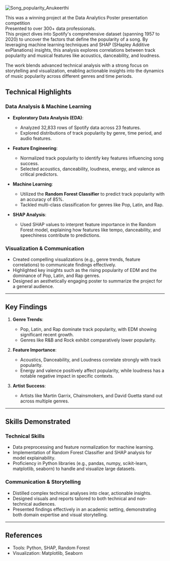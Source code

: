 ![Song_popularity_Anukeerthi](https://github.com/user-attachments/assets/13e2e7cd-d9db-4346-83a6-31a205a6c38d)

This was a winning project at the Data Analytics Poster presentation competition  
Presented to over 300+ data professionals.    
This project dives into Spotify's comprehensive dataset (spanning 1957 to 2020) to uncover the factors that define the   popularity of a song. By leveraging machine learning techniques and SHAP (SHapley Additive exPlanations) insights, this analysis  explores correlations between track popularity and musical features like acoustics, danceability, and loudness.  
  
The work blends advanced technical analysis with a strong focus on storytelling and visualization, enabling actionable insights   into the dynamics of music popularity across different genres and time periods. 

## **Technical Highlights**  

### **Data Analysis & Machine Learning**  
- **Exploratory Data Analysis (EDA)**:  
  - Analyzed 32,833 rows of Spotify data across 23 features.  
  - Explored distributions of track popularity by genre, time period, and audio features.  

- **Feature Engineering**:  
  - Normalized track popularity to identify key features influencing song success.  
  - Selected acoustics, danceability, loudness, energy, and valence as critical predictors.  

- **Machine Learning**:  
  - Utilized the **Random Forest Classifier** to predict track popularity with an accuracy of 85%.  
  - Tackled multi-class classification for genres like Pop, Latin, and Rap.  

- **SHAP Analysis**:  
  - Used SHAP values to interpret feature importance in the Random Forest model, explaining how features like tempo, danceability, and speechiness contribute to predictions.  

### **Visualization & Communication**  
- Created compelling visualizations (e.g., genre trends, feature correlations) to communicate findings effectively.  
- Highlighted key insights such as the rising popularity of EDM and the dominance of Pop, Latin, and Rap genres.  
- Designed an aesthetically engaging poster to summarize the project for a general audience.

---

## **Key Findings**  
1. **Genre Trends**:  
   - Pop, Latin, and Rap dominate track popularity, with EDM showing significant recent growth.  
   - Genres like R&B and Rock exhibit comparatively lower popularity.  

2. **Feature Importance**:  
   - Acoustics, Danceability, and Loudness correlate strongly with track popularity.  
   - Energy and valence positively affect popularity, while loudness has a notable negative impact in specific contexts.  

3. **Artist Success**:  
   - Artists like Martin Garrix, Chainsmokers, and David Guetta stand out across multiple genres.

---

## **Skills Demonstrated**  

### **Technical Skills**  
- Data preprocessing and feature normalization for machine learning.  
- Implementation of Random Forest Classifier and SHAP analysis for model explainability.  
- Proficiency in Python libraries (e.g., pandas, numpy, scikit-learn, matplotlib, seaborn) to handle and visualize large datasets.

### **Communication & Storytelling**  
- Distilled complex technical analyses into clear, actionable insights.  
- Designed visuals and reports tailored to both technical and non-technical audiences.  
- Presented findings effectively in an academic setting, demonstrating both domain expertise and visual storytelling.

---

## **References**  
 
- Tools: Python, SHAP, Random Forest  
- Visualization: Matplotlib, Seaborn  

